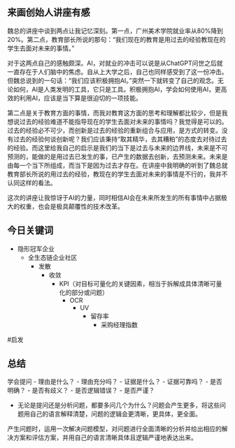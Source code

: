 
## 来画创始人讲座有感

魏总的讲座中谈到两点让我记忆深刻。第一点，广州美术学院就业率从80%降到20%。第二点，教育部长所说的那句：“我们现在的教育是用过去的经验教现在的学生去面对未来的事情。”

对于这两点自己的感触颇深。AI，对就业的冲击可以说是从ChatGPT问世之后就一直存在于人们脑中的焦虑。自从上大学之后，自己也同样感受到了这一份冲击。但魏总说到的一句话：“我们应该积极拥抱AI。”突然一下就转变了自己的观念。无论如何，AI是人类发明的工具，它只是工具。积极拥抱AI，学会如何使用AI，更高效的利用AI，应该是当下算是很迫切的一项技能。

第二点是关于教育方面的事情，而我对教育这方面的思考和理解都比较少，但是我想说过去的经验难道不能指导现在的学生去面对未来的事情吗？我觉得是可以的。过去的经验必不可少，而创新是过去的经验的重新组合与应用，是方式的转变。没有过去的经验何谈创新呢？我们应该秉持“取其精华，去其糟粕”的态度去对待过去的经验。而这里给我自己的启示是我们的当下是过去与未来的边界线，未来是不可预测的，能做的是用过去已发生的事，已产生的数据去创新，去预测未来。未来是由每一个当下所组成，而当下是因为过去才存在。在讲座中我明确的听到了魏总就教育部长所说的用过去的经验，教现在的学生去面对未来的事情是不行的，我并不认同这样的看法。

这次的讲座让我惊讶于AI的力量，同时相信AI会在未来所发生的所有事情中占据极大的权重，也会是极具颠覆性的技术改革。

## 今日关键词

- 隐形冠军企业
	- 全生态链企业社区
		- 发散
			- 收敛
				- KPI（对目标可量化的关键因素，相当于拆解成具体清晰可量化的部分或问题）
					- OCR
						- UV
							- 留存率
								- 采购经理指数

#启发
## 总结

学会提问
	- 理由是什么？
		- 理由充分吗？
			- 证据是什么？
				- 证据可靠吗？
					- 是否明确？
						- 是否有歧义？
							- 是否逻辑错误？
								- 是否严谨？

- 无论是提问还是分析问题，都要多问几个为什么？问题会产生更多，将这些问题用自己的语言解释清楚，问题的逻辑会更清晰，更具体，更全面。

产生问题时，运用一次解决问题模型，对问题进行全面清晰的分析并给出相应的解决方案和评估方案，并用自己的语言清晰具体且逻辑严谨地表达出来。